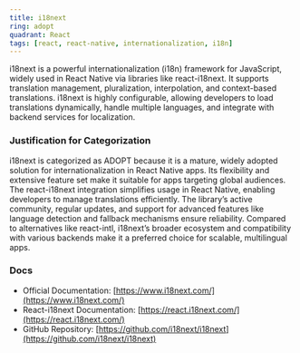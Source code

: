 ```yaml
---
title: i18next
ring: adopt
quadrant: React
tags: [react, react-native, internationalization, i18n]
---
```

i18next is a powerful internationalization (i18n) framework for JavaScript, widely used in React Native via libraries like react-i18next. It supports translation management, pluralization, interpolation, and context-based translations. i18next is highly configurable, allowing developers to load translations dynamically, handle multiple languages, and integrate with backend services for localization.

### Justification for Categorization 
i18next is categorized as ADOPT because it is a mature, widely adopted solution for internationalization in React Native apps. Its flexibility and extensive feature set make it suitable for apps targeting global audiences. The react-i18next integration simplifies usage in React Native, enabling developers to manage translations efficiently. The library’s active community, regular updates, and support for advanced features like language detection and fallback mechanisms ensure reliability. Compared to alternatives like react-intl, i18next’s broader ecosystem and compatibility with various backends make it a preferred choice for scalable, multilingual apps.

### Docs 
- Official Documentation: [https://www.i18next.com/](https://www.i18next.com/)  
- React-i18next Documentation: [https://react.i18next.com/](https://react.i18next.com/)  
- GitHub Repository: [https://github.com/i18next/i18next](https://github.com/i18next/i18next)

